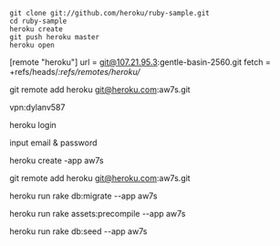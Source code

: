 
    git clone git://github.com/heroku/ruby-sample.git
    cd ruby-sample
    heroku create
    git push heroku master
    heroku open




[remote "heroku"]
        url = git@107.21.95.3:gentle-basin-2560.git
        fetch = +refs/heads/*:refs/remotes/heroku/*



git remote add heroku git@heroku.com:aw7s.git

vpn:dylanv587


heroku login

 input email & password

heroku create -app aw7s
 
 git remote add heroku git@heroku.com:aw7s.git

heroku run rake db:migrate --app aw7s

heroku run rake assets:precompile --app aw7s

heroku run rake db:seed --app aw7s